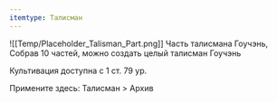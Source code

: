 ```yaml
---
itemtype: Талисман
---
```

![[Temp/Placeholder_Talisman_Part.png]]
Часть талисмана Гоучэнь, Собрав 10 частей, можно создать целый талисман Гоучэнь

Культивация доступна с 1 ст. 79 ур.

Примените здесь: Талисман > Архив
